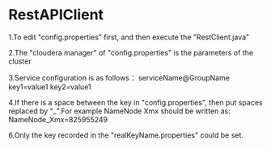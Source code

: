 RestAPIClient
=============

1.To edit "config.properties" first, and then execute the "RestClient.java"

2.The "cloudera manager" of "config.properties" is the parameters of the cluster

3.Service configuration is as follows：
serviceName@GroupName
key1=value1
key2=value1

4.If there is a space between the key in "config.properties", then put spaces replaced by "_".For example NameNode Xmx should be written as:
NameNode_Xmx=825955249

6.Only the key recorded in the "realKeyName.properties" could be set.


